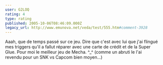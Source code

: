 ```yaml
---
user: G2LOQ
rating: 4
type: rating
published: 2005-10-06T08:46:09.000Z
legacy_url: http://www.emunova.net/veda/test/555.htm#comment-3928
---
```

Aaah, que de temps passé sur ce jeu. Dire que c'est avec lui que j'ai flingué mes triggers qu'il a fallut réparer avec une carte de crédit et de la Super Glue. Pour moi le meilleur jeu de Mecha. ^\_^ (comme un abruti le l'ai revendu pour un SNK vs Capcom bien moyen...)